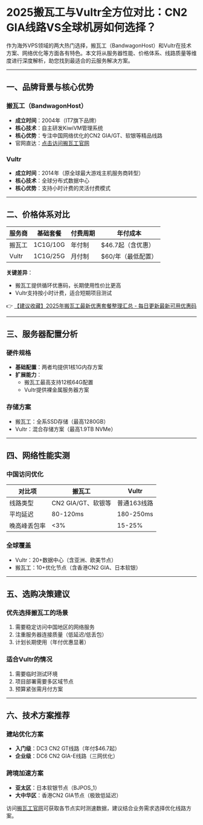 # 2025搬瓦工与Vultr全方位对比：CN2 GIA线路VS全球机房如何选择？

作为海外VPS领域的两大热门选择，搬瓦工（BandwagonHost）和Vultr在技术方案、网络优化等方面各有特色。本文将从服务器性能、价格体系、线路质量等维度进行深度解析，助您找到最适合的云服务解决方案。

---

## 一、品牌背景与核心优势
### 搬瓦工（BandwagonHost）
- **成立时间**：2004年（IT7旗下品牌）
- **核心技术**：自主研发KiwiVM管理系统
- **核心优势**：专注中国网络优化的CN2 GIA/GT、软银等精品线路
- 官网直达：[点击访问搬瓦工官网](https://bit.ly/banwagon)

### Vultr
- **成立时间**：2014年（原全球最大游戏主机服务商转型）
- **核心技术**：全球分布式数据中心
- **核心优势**：支持小时计费的灵活付费模式

---

## 二、价格体系对比
| 服务商 | 基础套餐 | 付费周期 | 年付成本 |
|--------|----------|----------|----------|
| 搬瓦工 | 1C1G/10G | 年付制   | $46.7起（含优惠） |
| Vultr  | 1C1G/25G | 月付制   | $60/年（最低配置） |

**关键差异**：
- 搬瓦工提供循环优惠码，长期使用性价比更高
- Vultr支持按小时计费，适合短期项目测试

👉 [【建议收藏】2025年搬瓦工最新优惠套餐整理汇总 - 每日更新最新可用优惠码](https://bit.ly/banwagon)

---

## 三、服务器配置分析
### 硬件规格
- **基础配置**：两者均提供1核1G内存方案
- **扩展能力**：
  - 搬瓦工最高支持12核64G配置
  - Vultr提供裸金属服务器方案

### 存储方案
- 搬瓦工：全系SSD存储（最高1280GB）
- Vultr：混合存储方案（最高1.9TB NVMe）

---

## 四、网络性能实测
### 中国访问优化
| 对比项       | 搬瓦工              | Vultr       |
|--------------|---------------------|-------------|
| 线路类型     | CN2 GIA/GT、软银等 | 普通163线路 |
| 平均延迟     | 80-120ms           | 180-250ms   |
| 晚高峰丢包率 | <3%                | 15-25%      |

### 全球覆盖
- Vultr：20+数据中心（含亚洲、欧美节点）
- 搬瓦工：10+优化节点（含香港CN2 GIA、日本软银）

---

## 五、选购决策建议
### 优先选择搬瓦工的场景
1. 需要稳定访问中国地区的网络服务
2. 注重服务器连接质量（低延迟/低丢包）
3. 计划长期使用（年付优惠显著）

### 适合Vultr的情况
1. 需要临时测试环境
2. 项目部署需要多区域节点
3. 预算紧张需月付方案

---

## 六、技术方案推荐
### 建站优化方案
- **入门级**：DC3 CN2 GT线路（年付$46.7起）
- **企业级**：DC6 CN2 GIA-E线路（三网优化）

### 跨境加速方案
- **亚太区**：日本软银节点（BJPOS_1）
- **大中华区**：香港CN2 GIA节点（极致低延迟）

访问[搬瓦工官网](https://bit.ly/banwagon)可获取各节点实时测速数据，建议结合业务需求选择优化线路方案。